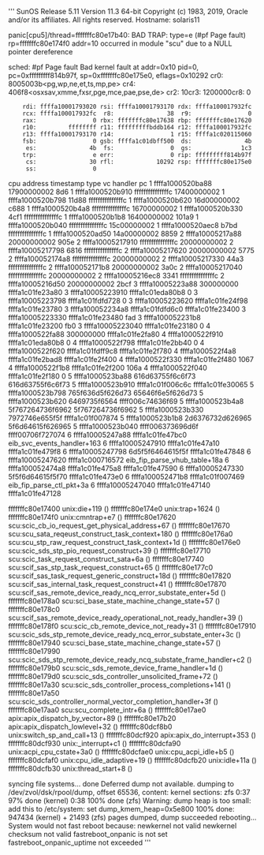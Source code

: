 

'''
SunOS Release 5.11 Version 11.3 64-bit
Copyright (c) 1983, 2019, Oracle and/or its affiliates. All rights reserved.
Hostname: solaris11

panic[cpu5]/thread=fffffffc80e17b40: BAD TRAP: type=e (#pf Page fault) rp=fffffffc80e174f0 addr=10 occurred in module "scu" due to a NULL pointer dereference

sched: #pf Page fault
Bad kernel fault at addr=0x10
pid=0, pc=0xfffffffff814b97f, sp=0xfffffffc80e175e0, eflags=0x10292
cr0: 8005003b<pg,wp,ne,et,ts,mp,pe> cr4: 406f8<osxsav,xmme,fxsr,pge,mce,pae,pse,de>
cr2: 10cr3: 1200000cr8: 0

        rdi: ffffa10001793020 rsi: ffffa10001793170 rdx: ffffa100017932fc
        rcx: ffffa100017932fc  r8:               38  r9:                0
        rax:                0 rbx: fffffffc80e17638 rbp: fffffffc80e17620
        r10:         ffffffff r11: fffffffffbddb164 r12: ffffa100017932fc
        r13: ffffa10001793170 r14:                1 r15: ffffa1c020115060
        fsb:                0 gsb: ffffa1c01dbff500  ds:               4b
         es:               4b  fs:                0  gs:              1c3
        trp:                e err:                0 rip: fffffffff814b97f
         cs:               30 rfl:            10292 rsp: fffffffc80e175e0
         ss:                0

cpu          address    timestamp type  vc  handler   pc
  1 ffffa1000520ba88  17900000002 8d6
  1 ffffa1000520b910 fffffffffffffffc 17400000002
  1 ffffa1000520b798        11d88 fffffffffffffffc
  1 ffffa1000520b620  16d00000002 c688
  1 ffffa1000520b4a8 fffffffffffffffc 16700000002
  1 ffffa1000520b330         4cf1 fffffffffffffffc
  1 ffffa1000520b1b8  16400000002 101a9
  1 ffffa1000520b040 fffffffffffffffc 15c00000002
  1 ffffa1000520aec8         b7bd fffffffffffffffc
  1 ffffa1000520ad50  14a00000002 8859
  2 ffffa10005217a88  20000000002 905e
  2 ffffa10005217910 fffffffffffffffc 20000000002
  2 ffffa10005217798         6816 fffffffffffffffc
  2 ffffa10005217620  20000000002 5775
  2 ffffa100052174a8 fffffffffffffffc 20000000002
  2 ffffa10005217330         44a3 fffffffffffffffc
  2 ffffa100052171b8  20000000002 3a0c
  2 ffffa10005217040 fffffffffffffffc 20000000002
  2 ffffa10005216ec8         3341 fffffffffffffffc
  2 ffffa10005216d50  20000000002 2bcf
  3 ffffa10005223a88    300000000 ffffa1c01fe23a80
  3 ffffa10005223910 ffffa1c01eda80b8 0
  3 ffffa10005223798 ffffa1c01fdfd728 0
  3 ffffa10005223620 ffffa1c01fe24f98 ffffa1c01fe23780
  3 ffffa100052234a8 ffffa1c01fdfd6c0 ffffa1c01fe23400
  3 ffffa10005223330 ffffa1c01fe23480 fad
  3 ffffa100052231b8 ffffa1c01fe23200 fb0
  3 ffffa10005223040 ffffa1c01fe23180 0
  4 ffffa1000522fa88    300000000 ffffa1c01fe2fa80
  4 ffffa1000522f910 ffffa1c01eda80b8 0
  4 ffffa1000522f798 ffffa1c01fe2bb40 0
  4 ffffa1000522f620 ffffa1c01fdff9c8 ffffa1c01fe2f780
  4 ffffa1000522f4a8 ffffa1c01fe2bad8 ffffa1c01fe2f400
  4 ffffa1000522f330 ffffa1c01fe2f480 1067
  4 ffffa1000522f1b8 ffffa1c01fe2f200 106a
  4 ffffa1000522f040 ffffa1c01fe2f180 0
  5 ffffa1000523ba88 616d63755f6c6f73 616d63755f6c6f73
  5 ffffa1000523b910 ffffa1c01f006c6c ffffa1c01fe30065
  5 ffffa1000523b798 765f636d5f626d73 65646f6e5f626d73
  5 ffffa1000523b620 6469735f6564 ffff006c74636f69
  5 ffffa1000523b4a8 5f767264736f6962 5f767264736f6962
  5 ffffa1000523b330 7972746e655f5f ffffa1c01f007874
  5 ffffa1000523b1b8 2d6376732d626965 5f6d64615f626965
  5 ffffa1000523b040 ffff006373696d6f ffff00706f727074
  6 ffffa10005247a88 ffffa1c01fe47bc0 eib_svc_events_handler+163
  6 ffffa10005247910 ffffa1c01fe47a10 ffffa1c01fe479f8
  6 ffffa10005247798 6d5f5f6464615f5f ffffa1c01fe47848
  6 ffffa10005247620 ffffa1c000716572 eib_fip_parse_vhub_table+18a
  6 ffffa100052474a8 ffffa1c01fe475a8 ffffa1c01fe47590
  6 ffffa10005247330 5f5f6d64615f5f70 ffffa1c01fe473e0
  6 ffffa100052471b8 ffffa1c01f007469 eib_fip_parse_ctl_pkt+3a
  6 ffffa10005247040 ffffa1c01fe47140 ffffa1c01fe47128

fffffffc80e17400 unix:die+119 ()
fffffffc80e174e0 unix:trap+1624 ()
fffffffc80e174f0 unix:cmntrap+e7 ()
fffffffc80e17620 scu:scic_cb_io_request_get_physical_address+67 ()
fffffffc80e17670 scu:scu_sata_reqeust_construct_task_context+180 ()
fffffffc80e176a0 scu:scu_stp_raw_request_construct_task_context+1d ()
fffffffc80e176e0 scu:scic_sds_stp_pio_request_construct+39 ()
fffffffc80e17710 scu:scic_task_request_construct_sata+6a ()
fffffffc80e17740 scu:scif_sas_stp_task_request_construct+65 ()
fffffffc80e177c0 scu:scif_sas_task_request_generic_construct+18d ()
fffffffc80e17820 scu:scif_sas_internal_task_request_construct+41 ()
fffffffc80e17870 scu:scif_sas_remote_device_ready_ncq_error_substate_enter+5d ()
fffffffc80e178a0 scu:sci_base_state_machine_change_state+57 ()
fffffffc80e178c0 scu:scif_sas_remote_device_ready_operational_not_ready_handler+39 ()
fffffffc80e178f0 scu:scic_cb_remote_device_not_ready+31 ()
fffffffc80e17910 scu:scic_sds_stp_remote_device_ready_ncq_error_substate_enter+3c ()
fffffffc80e17940 scu:sci_base_state_machine_change_state+57 ()
fffffffc80e17990 scu:scic_sds_stp_remote_device_ready_ncq_substate_frame_handler+c2 ()
fffffffc80e179b0 scu:scic_sds_remote_device_frame_handler+1d ()
fffffffc80e179d0 scu:scic_sds_controller_unsolicited_frame+72 ()
fffffffc80e17a30 scu:scic_sds_controller_process_completions+141 ()
fffffffc80e17a50 scu:scic_sds_controller_normal_vector_completion_handler+3f ()
fffffffc80e17aa0 scu:scu_complete_intr+6a ()
fffffffc80e17ae0 apix:apix_dispatch_by_vector+89 ()
fffffffc80e17b20 apix:apix_dispatch_lowlevel+32 ()
fffffffc80dcf8b0 unix:switch_sp_and_call+13 ()
fffffffc80dcf920 apix:apix_do_interrupt+353 ()
fffffffc80dcf930 unix:_interrupt+c1 ()
fffffffc80dcfa90 unix:acpi_cpu_cstate+3a0 ()
fffffffc80dcfae0 unix:cpu_acpi_idle+b5 ()
fffffffc80dcfaf0 unix:cpu_idle_adaptive+19 ()
fffffffc80dcfb20 unix:idle+11a ()
fffffffc80dcfb30 unix:thread_start+8 ()

syncing file systems... done
Deferred dump not available.
dumping to /dev/zvol/dsk/rpool/dump, offset 65536, content: kernel sections: zfs
 0:37  97% done (kernel)
 0:38 100% done (zfs)
Warning: dump heap is too small: add this to /etc/system: set dump_kmem_heap=0x5e800
100% done: 947434 (kernel) + 21493 (zfs) pages dumped, dump succeeded
rebooting...
System would not fast reboot because:
        newkernel not valid
        newkernel checksum not valid
        fastreboot_onpanic is not set
        fastreboot_onpanic_uptime not exceeded
'''
